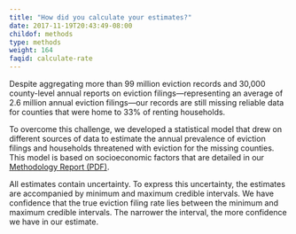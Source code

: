 ```yaml
---
title: "How did you calculate your estimates?"
date: 2017-11-19T20:43:49-08:00
childof: methods
type: methods
weight: 164
faqid: calculate-rate
---
```

Despite aggregating more than 99 million eviction records and 30,000 county-level annual reports on eviction filings—representing an average of 2.6 million annual eviction filings—our records are still missing reliable data for counties that were home to 33% of renting households.

To overcome this challenge, we developed a statistical model that drew on different sources of data to estimate the annual prevalence of eviction filings and households threatened with eviction for the missing counties. This model is based on socioeconomic factors that are detailed in our [Methodology Report (PDF)](https://evictionlab.org/docs/Eviction%20Lab%20Methodology%20Report.pdf).

All estimates contain uncertainty. To express this uncertainty, the estimates are accompanied by minimum and maximum credible intervals. We have confidence that the true eviction filing rate lies between the minimum and maximum credible intervals. The narrower the interval, the more confidence we have in our estimate.
